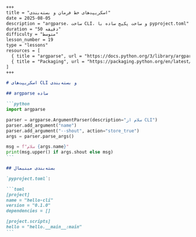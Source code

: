 ````markdown
+++
title = "اسکریپت‌های خط فرمان و بسته‌بندی"
date = 2025-08-05
description = "argparse، ساخت CLI، و ساخت پکیج ساده با pyproject.toml"
duration = "50 دقیقه"
difficulty = "متوسط"
lesson_number = 19
type = "lessons"
resources = [
  { title = "argparse", url = "https://docs.python.org/3/library/argparse.html" },
  { title = "Packaging", url = "https://packaging.python.org/en/latest/" }
]
+++

# اسکریپت‌های CLI و بسته‌بندی

## argparse ساده

```python
import argparse

parser = argparse.ArgumentParser(description="سلام از CLI")
parser.add_argument("name")
parser.add_argument("--shout", action="store_true")
args = parser.parse_args()

msg = f"سلام {args.name}"
print(msg.upper() if args.shout else msg)
```

## بسته‌بندی مینیمال

`pyproject.toml`:

```toml
[project]
name = "hello-cli"
version = "0.1.0"
dependencies = []

[project.scripts]
hello = "hello.__main__:main"
```

````
